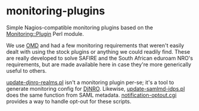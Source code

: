 # monitoring-plugins
Simple Nagios-compatible monitoring plugins based on the [Monitoring::Plugin](https://www.monitoring-plugins.org/) Perl module.

We use [OMD](http://omdistro.org/) and had a few monitoring requirements that weren't easily dealt with using the stock plugins or anything we could readily find. These are really developed to solve SAFIRE and the South African eduroam NRO's requirements, but are made available here in case they're more generically useful to others.

[update-djnro-realms.pl](https://github.com/safire-ac-za/monitoring-plugins/blob/master/update-djnro-realms.pl) isn't a monitoring plugin per-se; it's a tool to generate monitoring config for [DjNRO](http://djnro.grnet.gr/). Likewise, [update-samlmd-idps.pl](https://github.com/safire-ac-za/monitoring-plugins/blob/master/update-samlmd-idps.pl) does the same function from SAML metadata. [notification-optout.cgi](https://github.com/safire-ac-za/monitoring-plugins/blob/master/notification-optout.cgi) provides a way to handle opt-out for these scripts.
